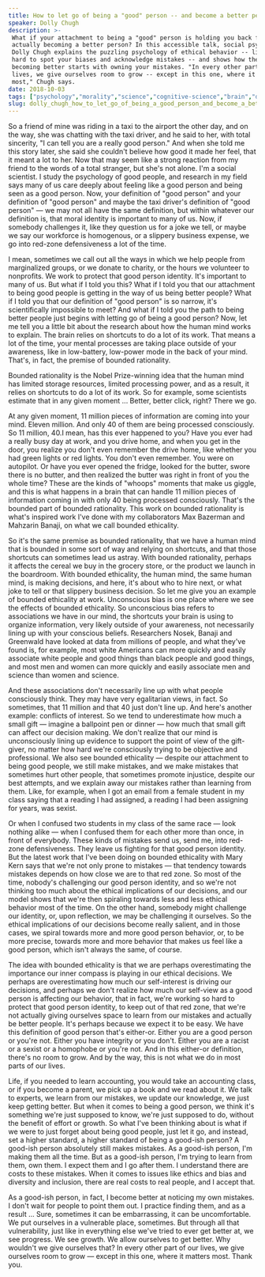 ```yaml
---
title: How to let go of being a "good" person -- and become a better person
speaker: Dolly Chugh
description: >-
 What if your attachment to being a "good" person is holding you back from
 actually becoming a better person? In this accessible talk, social psychologist
 Dolly Chugh explains the puzzling psychology of ethical behavior -- like why it's
 hard to spot your biases and acknowledge mistakes -- and shows how the path to
 becoming better starts with owning your mistakes. "In every other part of our
 lives, we give ourselves room to grow -- except in this one, where it matters
 most," Chugh says.
date: 2018-10-03
tags: ["psychology","morality","science","cognitive-science","brain","decisionmaking","self","personal-growth"]
slug: dolly_chugh_how_to_let_go_of_being_a_good_person_and_become_a_better_person
---
```


So a friend of mine was riding in a taxi to the airport the other day, and on the way, she
was chatting with the taxi driver, and he said to her, with total sincerity, "I can tell
you are a really good person." And when she told me this story later, she said she
couldn't believe how good it made her feel, that it meant a lot to her. Now that may seem
like a strong reaction from my friend to the words of a total stranger, but she's not
alone. I'm a social scientist. I study the psychology of good people, and research in my
field says many of us care deeply about feeling like a good person and being seen as a
good person. Now, your definition of "good person" and your definition of "good person"
and maybe the taxi driver's definition of "good person" — we may not all have the same
definition, but within whatever our definition is, that moral identity is important to
many of us. Now, if somebody challenges it, like they question us for a joke we tell, or
maybe we say our workforce is homogenous, or a slippery business expense, we go into
red-zone defensiveness a lot of the time.

I mean, sometimes we call out all the ways in which we help people from marginalized
groups, or we donate to charity, or the hours we volunteer to nonprofits. We work to
protect that good person identity. It's important to many of us. But what if I told you
this? What if I told you that our attachment to being good people is getting in the way of
us being better people? What if I told you that our definition of "good person" is so
narrow, it's scientifically impossible to meet? And what if I told you the path to being
better people just begins with letting go of being a good person? Now, let me tell you a
little bit about the research about how the human mind works to explain. The brain relies
on shortcuts to do a lot of its work. That means a lot of the time, your mental processes
are taking place outside of your awareness, like in low-battery, low-power mode in the
back of your mind. That's, in fact, the premise of bounded rationality.

Bounded rationality is the Nobel Prize-winning idea that the human mind has limited
storage resources, limited processing power, and as a result, it relies on shortcuts to do
a lot of its work. So for example, some scientists estimate that in any given moment ...
Better, better click, right? There we go.

At any given moment, 11 million pieces of information are coming into your mind. Eleven
million. And only 40 of them are being processed consciously. So 11 million, 40.I mean,
has this ever happened to you? Have you ever had a really busy day at work, and you drive
home, and when you get in the door, you realize you don't even remember the drive home,
like whether you had green lights or red lights. You don't even remember. You were on
autopilot. Or have you ever opened the fridge, looked for the butter, swore there is no
butter, and then realized the butter was right in front of you the whole time? These are
the kinds of "whoops" moments that make us giggle, and this is what happens in a brain
that can handle 11 million pieces of information coming in with only 40 being processed
consciously. That's the bounded part of bounded rationality. This work on bounded
rationality is what's inspired work I've done with my collaborators Max Bazerman and
Mahzarin Banaji, on what we call bounded ethicality.

So it's the same premise as bounded rationality, that we have a human mind that is bounded
in some sort of way and relying on shortcuts, and that those shortcuts can sometimes lead
us astray. With bounded rationality, perhaps it affects the cereal we buy in the grocery
store, or the product we launch in the boardroom. With bounded ethicality, the human mind,
the same human mind, is making decisions, and here, it's about who to hire next, or what
joke to tell or that slippery business decision. So let me give you an example of bounded
ethicality at work. Unconscious bias is one place where we see the effects of bounded
ethicality. So unconscious bias refers to associations we have in our mind, the shortcuts
your brain is using to organize information, very likely outside of your awareness, not
necessarily lining up with your conscious beliefs. Researchers Nosek, Banaji and Greenwald
have looked at data from millions of people, and what they've found is, for example, most
white Americans can more quickly and easily associate white people and good things than
black people and good things, and most men and women can more quickly and easily associate
men and science than women and science.

And these associations don't necessarily line up with what people consciously think. They
may have very egalitarian views, in fact. So sometimes, that 11 million and that 40 just
don't line up. And here's another example: conflicts of interest. So we tend to
underestimate how much a small gift — imagine a ballpoint pen or dinner — how much that
small gift can affect our decision making. We don't realize that our mind is unconsciously
lining up evidence to support the point of view of the gift-giver, no matter how hard
we're consciously trying to be objective and professional. We also see bounded ethicality
— despite our attachment to being good people, we still make mistakes, and we make
mistakes that sometimes hurt other people, that sometimes promote injustice, despite our
best attempts, and we explain away our mistakes rather than learning from them. Like, for
example, when I got an email from a female student in my class saying that a reading I had
assigned, a reading I had been assigning for years, was sexist.

Or when I confused two students in my class of the same race — look nothing alike — when I
confused them for each other more than once, in front of everybody. These kinds of mistakes
send us, send me, into red-zone defensiveness. They leave us fighting for that good person
identity. But the latest work that I've been doing on bounded ethicality with Mary Kern
says that we're not only prone to mistakes — that tendency towards mistakes depends on how
close we are to that red zone. So most of the time, nobody's challenging our good person
identity, and so we're not thinking too much about the ethical implications of our
decisions, and our model shows that we're then spiraling towards less and less ethical
behavior most of the time. On the other hand, somebody might challenge our identity, or,
upon reflection, we may be challenging it ourselves. So the ethical implications of our
decisions become really salient, and in those cases, we spiral towards more and more good
person behavior, or, to be more precise, towards more and more behavior that makes us feel
like a good person, which isn't always the same, of course.

The idea with bounded ethicality is that we are perhaps overestimating the importance our
inner compass is playing in our ethical decisions. We perhaps are overestimating how much
our self-interest is driving our decisions, and perhaps we don't realize how much our
self-view as a good person is affecting our behavior, that in fact, we're working so hard
to protect that good person identity, to keep out of that red zone, that we're not
actually giving ourselves space to learn from our mistakes and actually be better
people. It's perhaps because we expect it to be easy. We have this definition of good
person that's either-or. Either you are a good person or you're not. Either you have
integrity or you don't. Either you are a racist or a sexist or a homophobe or you're not.
And in this either-or definition, there's no room to grow. And by the way, this is not
what we do in most parts of our lives.

Life, if you needed to learn accounting, you would take an accounting class, or if you
become a parent, we pick up a book and we read about it. We talk to experts, we learn from
our mistakes, we update our knowledge, we just keep getting better. But when it comes to
being a good person, we think it's something we're just supposed to know, we're just
supposed to do, without the benefit of effort or growth. So what I've been thinking about
is what if we were to just forget about being good people, just let it go, and instead,
set a higher standard, a higher standard of being a good-ish person? A good-ish person
absolutely still makes mistakes. As a good-ish person, I'm making them all the time. But
as a good-ish person, I'm trying to learn from them, own them. I expect them and I go
after them. I understand there are costs to these mistakes. When it comes to issues like
ethics and bias and diversity and inclusion, there are real costs to real people, and I
accept that.

As a good-ish person, in fact, I become better at noticing my own mistakes. I don't wait
for people to point them out. I practice finding them, and as a result ... Sure, sometimes
it can be embarrassing, it can be uncomfortable. We put ourselves in a vulnerable place,
sometimes. But through all that vulnerability, just like in everything else we've tried to
ever get better at, we see progress. We see growth. We allow ourselves to get better. Why
wouldn't we give ourselves that? In every other part of our lives, we give ourselves room
to grow — except in this one, where it matters most. Thank you.

<!--
ad_duration=3.33
comment_count=76
event="TED@BCG Toronto"
external_start_time=0
has_talk_citation=1
intro_duration=11.82
is_subtitle_required="False"
is_talk_featured="True"
language="en"
language_swap="False"
native_language="en"
number_of_related_talks=6
number_of_speakers=1
number_of_subtitled_videos=21
number_of_tags=8
number_of_talk_download_languages=22
number_of_talk_more_resources=1
number_of_talk_recommendations=2
number_of_talks_take_actions=0
post_ad_duration=0.83
published_timestamp="2018-11-01 14:46:09"
recording_date="2018-10-03"
speaker_description="Author, social psychologist"
speaker_is_published=1
speaker_name="Dolly Chugh"
talk_name="How to let go of being a \"good\" person -- and become a better person"
talk_recommendations_blurb="More resources curated by Dolly Chugh"
talks_tags=["psychology","morality","science","cognitive-science","brain","decisionmaking","self","personal-growth"]
talks_take_action=[]
url_audio="https://download.ted.com/talks/DollyChugh_2018S.mp3?apikey=acme-roadrunner"
url_photo_speaker="https://pe.tedcdn.com/images/ted/946fe28c58c13aa385a57c0ac39d9f5ffe20af69_254x191.jpg"
url_photo_talk="https://s3.amazonaws.com/talkstar-photos/uploads/46d24a40-6b4d-4ac4-8e1a-eae7ef6dbe3e/DollyChugh_2018S-embed.jpg"
url_webpage="https://www.ted.com/talks/dolly_chugh_how_to_let_go_of_being_a_good_person_and_become_a_better_person"
video_type_name="TED Institute Talk"
-->
